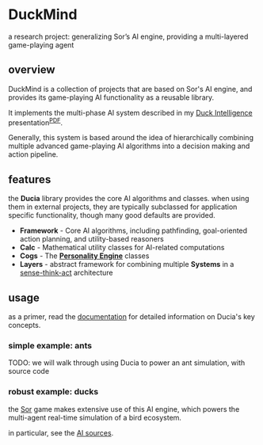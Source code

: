 
# DuckMind

a research project: generalizing Sor’s AI engine, providing a multi-layered game-playing agent

## overview

DuckMind is a collection of projects that are based on Sor's AI engine, and provides its game-playing AI functionality as a reusable library.

It implements the multi-phase AI system described in my [Duck Intelligence](https://blog.rie.icu/post/duck_intelligence_presentation/) presentation<sup>[PDF](https://github.com/xdrie/Sor/releases/download/0.6.6.05-dev/Sor.Duck.Intelligence.pdf)</sup>.

Generally, this system is based around the idea of hierarchically combining multiple advanced game-playing AI algorithms into a decision making and action pipeline.

## features

the **Ducia** library provides the core AI algorithms and classes. when using them in external projects, they are typically subclassed for application specific functionality, though many good defaults are provided.

+ **Framework** - Core AI algorithms, including pathfinding, goal-oriented action planning, and utility-based reasoners
+ **Calc** - Mathematical utility classes for AI-related computations
+ **Cogs** - The [**Personality Engine**](https://blog.rie.icu/post/duck_intelligence_presentation/#headline-15) classes
+ **Layers** - abstract framework for combining multiple **Systems** in a [sense-think-act](https://blog.rie.icu/post/duck_intelligence_presentation/#headline-10) architecture

## usage

as a primer, read the [documentation](doc/) for detailed information on Ducia's key concepts.

### simple example: ants

TODO: we will walk through using Ducia to power an ant simulation, with source code

### robust example: ducks

the [Sor](https://github.com/xdrie/Sor/) game makes extensive use of this AI engine, which powers the multi-agent real-time simulation of a bird ecosystem.

in particular, see the [AI sources](https://github.com/xdrie/Sor/tree/main/src/Sor/Sor/AI).
